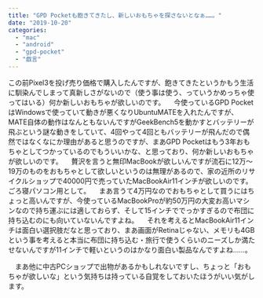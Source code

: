 ```yaml
---
title: "GPD Pocketも飽きてきたし、新しいおもちゃを探さないとなぁ……。"
date: "2019-10-20"
categories: 
  - "mac"
  - "android"
  - "gpd-pocket"
  - "戯言"
---
```


この前Pixel3を投げ売り価格で購入したんですが、飽きてきたというかもう生活に馴染んでしまって真新しさがないので（使う事は使う、っていうかめっちゃ使ってはいる）何か新しいおもちゃが欲しいのです。 　今使っているGPD PocketはWindowsで使っていて動きが悪くなりUbuntuMATEを入れたんですが、MATE自体の動作はなんともないんですがGeekBench5を動かすとバッテリーが飛ぶという謎な動きをしていて、4回やって4回ともバッテリーが飛んだので偶然ではなくなにか理由があると思うのですが、まあGPD Pocketはもう3年おもちゃとしてつかっているのでもういいかな、と思っており、何か新しいおもちゃが欲しいのです。 　贅沢を言うと無印MacBookが欲しいんですが流石に12万〜19万のものをおもちゃとして欲しいというのは無理があるので、家の近所のリサイクルショップで40000円で売っていたMacBookAir11インチが欲しいのです。ごろ寝パソコン用として。 　まあ言うて4万円なのでおもちゃとして買うにはちょっと高いんですが、今使っているMacBookProが約50万円の大変お高いマシンなので持ち運ぶには適しておらず、そして15インチででっかすぎるので布団に持ち込むのにも向いていないんですよね。 　それを考えるとMacBookAir11インチは面白い選択肢だなと思っており、まあ画面がRetinaじゃない、メモリも4GBという事を考えると本当に布団に持ち込む・旅行で使うくらいのニーズしか満たせないんですが11インチで軽いというのはかなり面白い製品なんですよね……。

　まあ他に中古PCショップで出物があるかもしれないですし、ちょっと「おもちゃが欲しいな」という気持ちは持っている自覚をしておいたほうがいい気がします。
